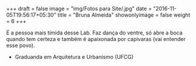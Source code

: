 +++
draft = false
image = "img/Fotos para Site/.jpg"
date = "2016-11-05T19:56:17+05:30"
title = "Bruna Almeida"
showonlyimage = false
weight = 6
+++

<!--more-->
É a pessoa mais tímida desse Lab.
Faz dança do ventre, só abre a boca quando tem certeza e também é apaixonada por capivaras (vai entender esse povo).

* Graduanda em Arquitetura e Urbanismo (UFCG)
